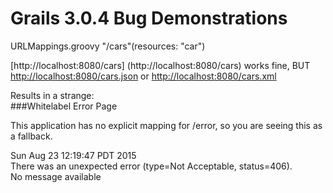 # Grails 3.0.4 Bug Demonstrations


URLMappings.groovy "/cars"(resources: "car")  
  
[http://localhost:8080/cars] (http://localhost:8080/cars) works fine, BUT  
[http://localhost:8080/cars.json](http://localhost:8080/cars.json) or [http://localhost:8080/cars.xml](http://localhost:8080/cars.xml)  
  
Results in a strange:  
###Whitelabel Error Page
  
This application has no explicit mapping for /error, so you are seeing this as a fallback.  
  
Sun Aug 23 12:19:47 PDT 2015  
There was an unexpected error (type=Not Acceptable, status=406).  
No message available  


